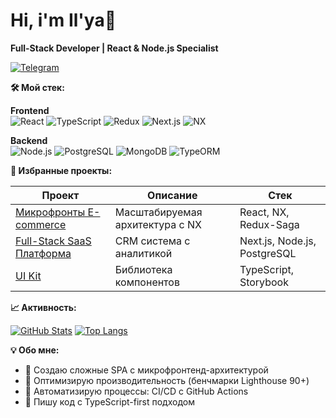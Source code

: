 # Hi, i'm Il'ya👋
**Full-Stack Developer | React & Node.js Specialist**

[![Telegram](https://img.shields.io/badge/Telegram-26A5E4?style=flat&logo=telegram)](https://t.me/hudik1234)

**🛠️ Мой стек:**
  
**Frontend**  
![React](https://img.shields.io/badge/React-61DAFB?style=flat&logo=react)
![TypeScript](https://img.shields.io/badge/TypeScript-3178C6?style=flat&logo=typescript)
![Redux](https://img.shields.io/badge/Redux-764ABC?style=flat&logo=redux)
![Next.js](https://img.shields.io/badge/Next.js-000000?style=flat&logo=next.js)
![NX](https://img.shields.io/badge/NX-143055?style=flat&logo=nx)

**Backend**  
![Node.js](https://img.shields.io/badge/Node.js-339933?style=flat&logo=node.js)
![PostgreSQL](https://img.shields.io/badge/PostgreSQL-4169E1?style=flat&logo=postgresql)
![MongoDB](https://img.shields.io/badge/MongoDB-47A248?style=flat&logo=mongodb)
![TypeORM](https://img.shields.io/badge/TypeORM-FE0909?style=flat)

**🔨 Избранные проекты:**

| Проект | Описание | Стек |
|--------|----------|------|
| [Микрофронты E-commerce](https://github.com/ваш-аккаунт/microfrontend-ecom) | Масштабируемая архитектура с NX | React, NX, Redux-Saga |
| [Full-Stack SaaS Платформа](https://github.com/ваш-аккаунт/saas-platform) | CRM система с аналитикой | Next.js, Node.js, PostgreSQL |
| [UI Kit](https://github.com/ваш-аккаунт/ui-kit) | Библиотека компонентов | TypeScript, Storybook |

**📈 Активность:**
  
[![GitHub Stats](https://github-readme-stats.vercel.app/api?username=PainInTheHead&show_icons=true&theme=radical)](https://github.com/ваш-аккаунт)
[![Top Langs](https://github-readme-stats.vercel.app/api/top-langs/?username=PainInTheHead&layout=compact)](https://github.com/ваш-аккаунт)

**💡 Обо мне:**
- 🧩 Создаю сложные SPA с микрофронтенд-архитектурой
- 🚀 Оптимизирую производительность (бенчмарки Lighthouse 90+)
- 🔄 Автоматизирую процессы: CI/CD с GitHub Actions
- 📝 Пишу код с TypeScript-first подходом
